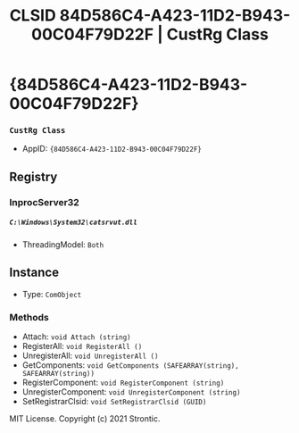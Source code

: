 ﻿---
title: "CLSID 84D586C4-A423-11D2-B943-00C04F79D22F | CustRg Class"
excerpt: What is COM-Object CLSID 84D586C4-A423-11D2-B943-00C04F79D22F?
---

# {84D586C4-A423-11D2-B943-00C04F79D22F}

### `CustRg Class`
* AppID: `{84D586C4-A423-11D2-B943-00C04F79D22F}`

## Registry


### InprocServer32

##### `C:\Windows\System32\catsrvut.dll`
* ThreadingModel: `Both`

## Instance

* Type: `ComObject`

### Methods

* Attach: `void Attach (string)`
* RegisterAll: `void RegisterAll ()`
* UnregisterAll: `void UnregisterAll ()`
* GetComponents: `void GetComponents (SAFEARRAY(string), SAFEARRAY(string))`
* RegisterComponent: `void RegisterComponent (string)`
* UnregisterComponent: `void UnregisterComponent (string)`
* SetRegistrarClsid: `void SetRegistrarClsid (GUID)`

MIT License. Copyright (c) 2021 Strontic.


